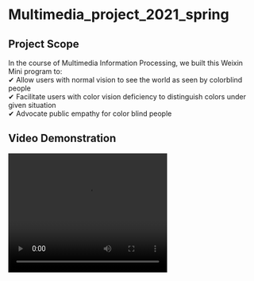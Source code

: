 # Multimedia_project_2021_spring
## Project Scope
In the course of Multimedia Information Processing, we built this Weixin Mini program to:  
✔ Allow users with normal vision to see the world as seen by colorblind people  
✔ Facilitate users with color vision deficiency to distinguish colors under given situation  
✔ Advocate public empathy for color blind people  
## Video Demonstration
<video width="320" height="240" controls>
  <source src="video_edited.mov" type="video/mp4">
</video>
